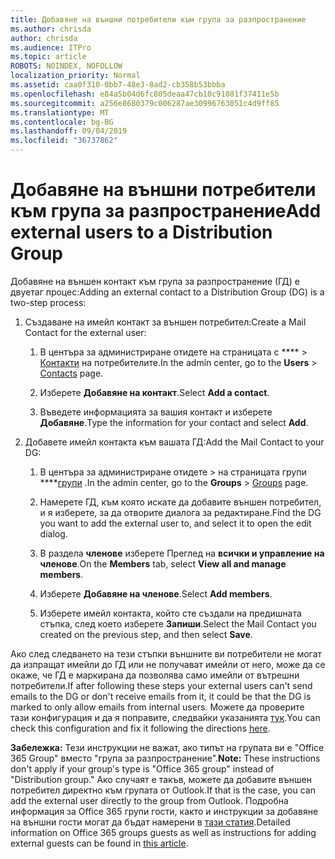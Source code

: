 ```yaml
---
title: Добавяне на външни потребители към група за разпространение
ms.author: chrisda
author: chrisda
ms.audience: ITPro
ms.topic: article
ROBOTS: NOINDEX, NOFOLLOW
localization_priority: Normal
ms.assetid: caa0f310-0bb7-48e3-8ad2-cb358b53bbba
ms.openlocfilehash: e84a5b04d6fc805deaa47cb10c91081f37411e5b
ms.sourcegitcommit: a256e8680379c006287ae30996763051c4d9ff85
ms.translationtype: MT
ms.contentlocale: bg-BG
ms.lasthandoff: 09/04/2019
ms.locfileid: "36737862"
---
```

# <a name="add-external-users-to-a-distribution-group"></a><span data-ttu-id="d9b27-102">Добавяне на външни потребители към група за разпространение</span><span class="sxs-lookup"><span data-stu-id="d9b27-102">Add external users to a Distribution Group</span></span>

<span data-ttu-id="d9b27-103">Добавяне на външен контакт към група за разпространение (ГД) е двуетаг процес:</span><span class="sxs-lookup"><span data-stu-id="d9b27-103">Adding an external contact to a Distribution Group (DG) is a two-step process:</span></span>
  
1. <span data-ttu-id="d9b27-104">Създаване на имейл контакт за външен потребител:</span><span class="sxs-lookup"><span data-stu-id="d9b27-104">Create a Mail Contact for the external user:</span></span>
    
    1. <span data-ttu-id="d9b27-105">В центъра за администриране отидете на страницата с \*\*\*\* > [Контакти](https://admin.microsoft.com/adminportal/home#/Contact) на потребителите.</span><span class="sxs-lookup"><span data-stu-id="d9b27-105">In the admin center, go to the **Users** > [Contacts](https://admin.microsoft.com/adminportal/home#/Contact) page.</span></span> 
    
    2. <span data-ttu-id="d9b27-106">Изберете **Добавяне на контакт**.</span><span class="sxs-lookup"><span data-stu-id="d9b27-106">Select **Add a contact**.</span></span>
    
    3. <span data-ttu-id="d9b27-107">Въведете информацията за вашия контакт и изберете **Добавяне**.</span><span class="sxs-lookup"><span data-stu-id="d9b27-107">Type the information for your contact and select **Add**.</span></span>
    
2. <span data-ttu-id="d9b27-108">Добавете имейл контакта към вашата ГД:</span><span class="sxs-lookup"><span data-stu-id="d9b27-108">Add the Mail Contact to your DG:</span></span>
    
    1. <span data-ttu-id="d9b27-109">В центъра за администриране отидете > на страницата групи \*\*\*\*[групи](https://admin.microsoft.com/adminportal/home#/groups) .</span><span class="sxs-lookup"><span data-stu-id="d9b27-109">In the admin center, go to the **Groups** > [Groups](https://admin.microsoft.com/adminportal/home#/groups) page.</span></span> 
    
    2. <span data-ttu-id="d9b27-110">Намерете ГД, към която искате да добавите външен потребител, и я изберете, за да отворите диалога за редактиране.</span><span class="sxs-lookup"><span data-stu-id="d9b27-110">Find the DG you want to add the external user to, and select it to open the edit dialog.</span></span>
    
    3. <span data-ttu-id="d9b27-111">В раздела **членове** изберете Преглед на **всички и управление на членове**.</span><span class="sxs-lookup"><span data-stu-id="d9b27-111">On the **Members** tab, select **View all and manage members**.</span></span> 
    
    4. <span data-ttu-id="d9b27-112">Изберете **Добавяне на членове**.</span><span class="sxs-lookup"><span data-stu-id="d9b27-112">Select **Add members**.</span></span>
    
    5. <span data-ttu-id="d9b27-113">Изберете имейл контакта, който сте създали на предишната стъпка, след което изберете **Запиши**.</span><span class="sxs-lookup"><span data-stu-id="d9b27-113">Select the Mail Contact you created on the previous step, and then select **Save**.</span></span>
    
<span data-ttu-id="d9b27-114">Ако след следването на тези стъпки външните ви потребители не могат да изпращат имейли до ГД или не получават имейли от него, може да се окаже, че ГД е маркирана да позволява само имейли от вътрешни потребители.</span><span class="sxs-lookup"><span data-stu-id="d9b27-114">If after following these steps your external users can't send emails to the DG or don't receive emails from it, it could be that the DG is marked to only allow emails from internal users.</span></span> <span data-ttu-id="d9b27-115">Можете да проверите тази конфигурация и да я поправите, следвайки указанията [тук](https://docs.microsoft.com/exchange/mail-flow-best-practices/non-delivery-reports-in-exchange-online/fix-error-code-5-7-133-in-exchange-online).</span><span class="sxs-lookup"><span data-stu-id="d9b27-115">You can check this configuration and fix it following the directions [here](https://docs.microsoft.com/exchange/mail-flow-best-practices/non-delivery-reports-in-exchange-online/fix-error-code-5-7-133-in-exchange-online).</span></span>
  
 <span data-ttu-id="d9b27-116">**Забележка:** Тези инструкции не важат, ако типът на групата ви е "Office 365 Group" вместо "група за разпространение".</span><span class="sxs-lookup"><span data-stu-id="d9b27-116">**Note:** These instructions don't apply if your group's type is "Office 365 group" instead of "Distribution group."</span></span> <span data-ttu-id="d9b27-117">Ако случаят е такъв, можете да добавите външен потребител директно към групата от Outlook.</span><span class="sxs-lookup"><span data-stu-id="d9b27-117">If that is the case, you can add the external user directly to the group from Outlook.</span></span> <span data-ttu-id="d9b27-118">Подробна информация за Office 365 групи гости, както и инструкции за добавяне на външни гости могат да бъдат намерени в [тази статия](https://support.office.com/article/Guest-access-in-Office-365-Groups-bfc7a840-868f-4fd6-a390-f347bf51aff6.aspx).</span><span class="sxs-lookup"><span data-stu-id="d9b27-118">Detailed information on Office 365 groups guests as well as instructions for adding external guests can be found in [this article](https://support.office.com/article/Guest-access-in-Office-365-Groups-bfc7a840-868f-4fd6-a390-f347bf51aff6.aspx).</span></span>
  